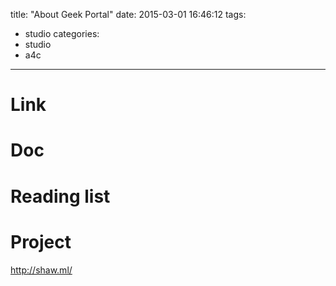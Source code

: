 title: "About Geek Portal"
date: 2015-03-01 16:46:12
tags:
- studio
categories:
- studio
- a4c

---

# Link

# Doc

# Reading list

# Project


http://shaw.ml/
